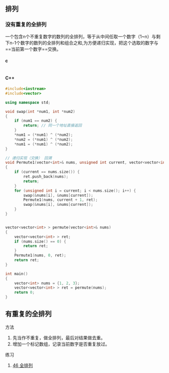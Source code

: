 ## 排列

### 没有重复的全排列

一个包含n个不重复数字的数列的全排列，等于从中间任取一个数字（1~n）与剩下n-1个数字的数列的全排列和组合之和,为方便递归实现，把这个选取的数字与==当前第一个数字==交换。

#### c
```c
```

#### C++
```c++
#include<iostream>
#include<vector>

using namespace std;

void swap(int *num1, int *num2)
{
    if (num1 == num2) {
        return; // 同一个地址直接返回
    }
    *num1 = (*num1) ^ (*num2);
    *num2 = (*num1) ^ (*num2);
    *num1 = (*num1) ^ (*num2);
}

// 递归实现（交换） 回溯
void Permute1(vector<int>& nums, unsigned int current, vector<vector<int> > &ret)
{
    if (current == nums.size()) {
        ret.push_back(nums);
        return;
    }
    for (unsigned int i = current; i < nums.size(); i++) {
        swap(&nums[i], &nums[current]);
        Permute1(nums, current + 1, ret);
        swap(&nums[i], &nums[current]);
    }
}


vector<vector<int> > permute(vector<int>& nums)
{
    vector<vector<int> > ret;
    if (nums.size() == 0) {
        return ret;
    }
    Permute1(nums, 0, ret);
    return ret;
}

int main()
{
    vector<int> nums = {1, 2, 3};
    vector<vector<int> > ret = permute(nums);
    return 0;
}
```

## 有重复的全排列

方法
1. 先当作不重复，做全排列，最后对结果做去重。
2. 增加一个标记数组，记录当前数字是否重复放过。


练习
1. [46 全排列](https://leetcode-cn.com/problems/permutations)
